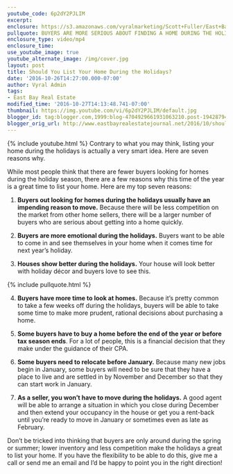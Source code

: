 ```yaml
---
youtube_code: 6p2dY2PJLIM
excerpt:
enclosure: https://s3.amazonaws.com/vyralmarketing/Scott+Fuller/East+Bay+Real+Estate+Agent-+7+Reasons+to+List+Your+Home+during+the+Holidays.mp4
pullquote: BUYERS ARE MORE SERIOUS ABOUT FINDING A HOME DURING THE HOLIDAYS.
enclosure_type: video/mp4
enclosure_time:
use_youtube_image: true
youtube_alternate_image: /img/cover.jpg
layout: post
title: Should You List Your Home During the Holidays?
date: '2016-10-26T14:27:00.000-07:00'
author: Vyral Admin
tags:
- East Bay Real Estate
modified_time: '2016-10-27T14:13:48.741-07:00'
thumbnail: https://img.youtube.com/vi/6p2dY2PJLIM/default.jpg
blogger_id: tag:blogger.com,1999:blog-4704929661931063210.post-194287945302656977
blogger_orig_url: http://www.eastbayrealestatejournal.net/2016/10/should-you-list-your-home-during.html
---
```

{% include youtube.html %}
Contrary to what you may think, listing your home during the holidays is actually a very smart idea. Here are seven reasons why.

While most people think that there are fewer buyers looking for homes during the holiday season, there are a few reasons why this time of the year is a great time to list your home. Here are my top seven reasons:

1. **Buyers out looking for homes during the holidays usually have an impending reason to move.** Because there will be less competition on the market from other home sellers, there will be a larger number of buyers who are serious about getting into a home quickly.

2. **Buyers are more emotional during the holidays.** Buyers want to be able to come in and see themselves in your home when it comes time for next year’s holiday.

3. **Houses show better during the holidays.** Your house will look better with holiday décor and buyers love to see this.

{% include pullquote.html %}

4. **Buyers have more time to look at homes.** Because it’s pretty common to take a few weeks off during the holidays, buyers will be able to take some time to make more prudent, rational decisions about purchasing a home.

5. **Some buyers have to buy a home before the end of the year or before tax season ends**. For a lot of people, this is a financial decision that they make under the guidance of their CPA.

6. **Some buyers need to relocate before January.** Because many new jobs begin in January, some buyers will need to be sure that they have a place to live and are settled in by November and December so that they can start work in January.

7. **As a seller, you won’t have to move during the holidays.** A good agent will be able to arrange a situation in which you close during December and then extend your occupancy in the house or get you a rent-back until you’re ready to move in January or sometimes even as late as February.

Don’t be tricked into thinking that buyers are only around during the spring or summer; lower inventory and less competition make the holidays a great to list your home. If you have the flexibility to be able to do this, give me a call or send me an email and I’d be happy to point you in the right direction!
